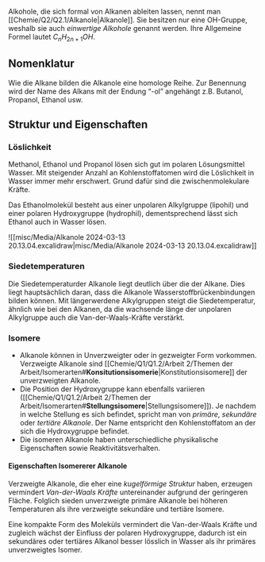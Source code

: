 Alkohole, die sich formal von Alkanen ableiten lassen, nennt man [[Chemie/Q2/Q2.1/Alkanole|Alkanole]]. Sie besitzen nur eine OH-Gruppe, weshalb sie auch *einwertige Alkohole* genannt werden. 
Ihre Allgemeine Formel lautet $C_{n}H_{2n+1}OH$.
## Nomenklatur 

Wie die Alkane bilden die Alkanole eine homologe Reihe. Zur Benennung wird der Name des Alkans mit der Endung “-ol” angehängt z.B. Butanol, Propanol, Ethanol usw.

## Struktur und Eigenschaften

### Löslichkeit 
Methanol, Ethanol und Propanol lösen sich gut im polaren Lösungsmittel Wasser. 
Mit steigender Anzahl an Kohlenstoffatomen wird die Löslichkeit in Wasser immer mehr erschwert. 
Grund dafür sind die zwischenmolekulare Kräfte. 

Das Ethanolmolekül  besteht aus einer unpolaren Alkylgruppe (lipohil) und einer polaren Hydroxygruppe (hydrophil), dementsprechend lässt sich Ethanol auch in Wasser lösen. 

![[misc/Media/Alkanole 2024-03-13 20.13.04.excalidraw|misc/Media/Alkanole 2024-03-13 20.13.04.excalidraw]]

### Siedetemperaturen 
Die Siedetemperaturder Alkanole liegt deutlich über die der Alkane. Dies liegt hauptsächlich daran, dass die Alkanole Wasserstoffbrückenbindungen bilden können. Mit längerwerdene Alkylgruppen steigt die Siedetemperatur, ähnlich wie bei den Alkanen, da die wachsende länge der unpolaren Alkylgruppe auch die Van-der-Waals-Kräfte verstärkt.


### Isomere 
- Alkanole können in Unverzweigter oder in gezweigter Form vorkommen. Verzweigte Alkanole sind [[Chemie/Q1/Q1.2/Arbeit 2/Themen der Arbeit/Isomerarten#**Konsitutionsisomerie**|Konstitutionsisomere]] der unverzweigten Alkanole. 
- Die Position der Hydroxygruppe kann ebenfalls variieren ([[Chemie/Q1/Q1.2/Arbeit 2/Themen der Arbeit/Isomerarten#**Stellungsisomere**|Stellungsisomere]]). Je nachdem in welche Stellung es sich befindet, spricht man von *primäre*, *sekundäre* oder *tertiäre Alkanole*. Der Name entspricht den Kohlenstoffatom an der sich die Hydroxygruppe befindet. 
- Die isomeren Alkanole haben unterschiedliche physikalische Eigenschaften sowie Reaktivitätsverhalten. 

#### Eigenschaften Isomererer Alkanole 
Verzweigte Alkanole, die eher eine *kugelförmige Struktur* haben, erzeugen vermindert *Van-der-Waals Kräfte* untereinander aufgrund der geringeren Fläche. Folglich sieden unverzweigte primäre Alkanole bei höheren Temperaturen als ihre verzweigte sekundäre und tertiäre Isomere. 

Eine kompakte Form des Moleküls vermindert die Van-der-Waals Kräfte und zugleich wächst der Einfluss der polaren Hydroxygruppe, dadurch ist ein sekundäres oder tertiäres Alkanol besser lösslich in Wasser als ihr primäres unverzweigtes Isomer. 

